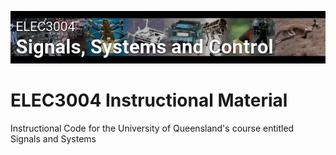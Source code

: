 ![ELEC3004 Logo](Resources/banner-ELEC3004.jpeg?raw=true)
# ELEC3004 Instructional Material
Instructional Code for the University of Queensland's course entitled Signals and Systems
